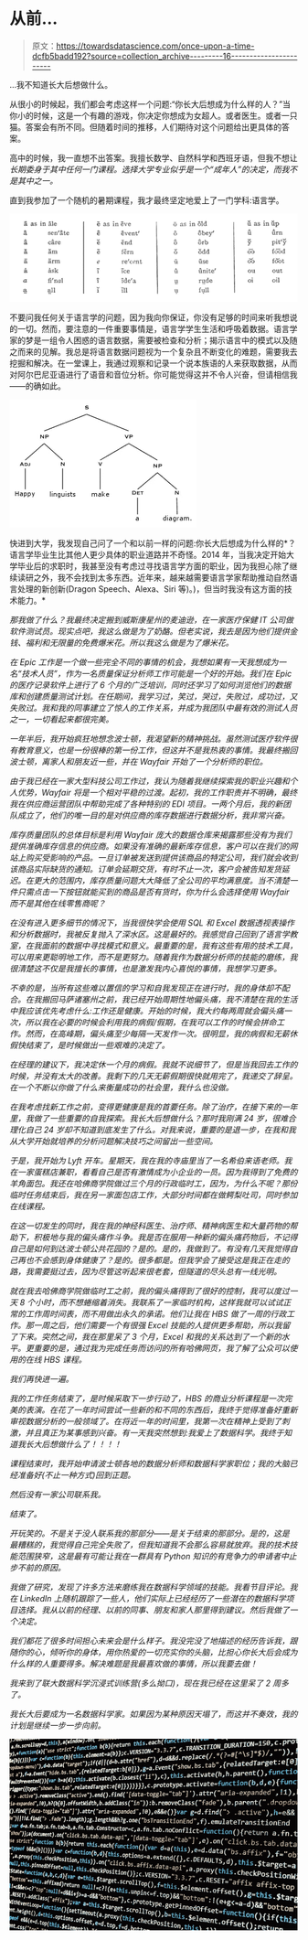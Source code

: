 # 从前…

> 原文：<https://towardsdatascience.com/once-upon-a-time-dcfb5badd192?source=collection_archive---------16----------------------->

…我不知道长大后想做什么。

从很小的时候起，我们都会考虑这样一个问题:“你长大后想成为什么样的人？”当你小的时候，这是一个有趣的游戏，你决定你想成为女超人。或者医生。或者一只猫。答案会有所不同。但随着时间的推移，人们期待对这个问题给出更具体的答案。

高中的时候，我一直想不出答案。我擅长数学、自然科学和西班牙语，但我不想让*长期委身于其中任何一门课程。选择大学专业似乎是一个“成年人”的决定，而我不是其中之一。*

直到我参加了一个随机的暑期课程，我才最终坚定地爱上了一门学科:语言学。

![](img/cce6d315f6f3c810b1a9f9090b8f13b2.png)

不要问我任何关于语言学的问题，因为我向你保证，你没有足够的时间来听我想说的一切。然而，要注意的一件重要事情是，语言学学生生活和呼吸着数据。语言学家的梦是一组令人困惑的语言数据，需要被检查和分析；揭示语言中的模式以及随之而来的见解。我总是将语言数据问题视为一个复杂且不断变化的难题，需要我去挖掘和解决。在一堂课上，我通过观察和记录一个说本族语的人来获取数据，从而对阿尔巴尼亚语进行了语音和音位分析。你可能觉得这并不令人兴奋，但请相信我——的确如此。

![](img/26c1185d6b23b347e822f01db2ccc6ce.png)

快进到大学，我发现自己问了一个和以前一样的问题:你长大后想成为什么样的*？语言学毕业生比其他人更少具体的职业道路并不奇怪。2014 年，当我决定开始大学毕业后的求职时，我甚至没有考虑过寻找语言学方面的职业，因为我担心除了继续读研之外，我不会找到太多东西。近年来，越来越需要语言学家帮助推动自然语言处理的新创新(Dragon Speech、Alexa、Siri 等)。)，但当时我没有这方面的技术能力。*

*那我做了什么？我最终决定搬到威斯康星州的麦迪逊，在一家医疗保健 IT 公司做软件测试员。现实点吧，我这么做是为了奶酪。但老实说，我去是因为他们提供金钱、福利和无限量的免费爆米花。所以我这么做是为了爆米花。*

*在 Epic 工作是一个做一些完全不同的事情的机会，我想如果有一天我想成为一名“技术人员”，作为一名质量保证分析师工作可能是一个好的开始。我们在 Epic 的医疗记录软件上进行了 6 个月的广泛培训，同时还学习了如何浏览他们的数据库和创建质量测试计划。在任期间，我学习过，笑过，哭过，失败过，成功过，又失败过。我和我的同事建立了惊人的工作关系，并成为我团队中最有效的测试人员之一，一切看起来都很完美。*

*一年半后，我开始疯狂地想念波士顿，我渴望新的精神挑战。虽然测试医疗软件很有教育意义，也是一份很棒的第一份工作，但这并不是我热衷的事情。我最终搬回波士顿，离家人和朋友近一些，并在 Wayfair 开始了一个分析师的职位。*

*由于我已经在一家大型科技公司工作过，我认为随着我继续探索我的职业兴趣和个人优势，Wayfair 将是一个相对平稳的过渡。起初，我的工作职责并不明确，最终我在供应商运营团队中帮助完成了各种特别的 EDI 项目。一两个月后，我的新团队成立了，他们的唯一目的是对供应商的库存数据进行数据分析，我非常兴奋。*

*库存质量团队的总体目标是利用 Wayfair 庞大的数据仓库来揭露那些没有为我们提供准确库存信息的供应商。如果没有准确的最新库存信息，客户可以在我们的网站上购买受影响的产品。一旦订单被发送到提供该商品的特定公司，我们就会收到该商品实际缺货的通知。订单会延期交货，有时不止一次，客户会被告知发货延迟。在更大的范围内，库存质量问题大大降低了全公司的平均满意度。当不清楚一件只需点击一下按钮就能买到的商品是否有货时，你为什么会选择使用 Wayfair 而不是其他在线零售商呢？*

*在没有进入更多细节的情况下，当我很快学会使用 SQL 和 Excel 数据透视表操作和分析数据时，我被反复抛入了深水区。这是最好的。我感觉自己回到了语言学教室，在我面前的数据中寻找模式和意义。最重要的是，我有这些有用的技术工具，可以用来更聪明地工作，而不是更努力。随着我作为数据分析师的技能的磨练，我很清楚这不仅是我擅长的事情，也是激发我内心喜悦的事情，我想学习更多。*

*不幸的是，当所有这些难以置信的学习和自我发现正在进行时，我的身体却不配合。在我搬回马萨诸塞州之前，我已经开始周期性地偏头痛，我不清楚在我的生活中我应该优先考虑什么:工作还是健康。开始的时候，我大约每两周就会偏头痛一次，所以我在必要的时候会利用我的病假/假期，在我可以工作的时候会拼命工作。然而，在高峰期，偏头痛至少每隔一天发作一次。很明显，我的病假和无薪休假快结束了，是时候做出一些艰难的决定了。*

*在经理的建议下，我决定休一个月的病假。我就不说细节了，但是当我回去工作的时候，并没有太大的改善。我剩下的几天无薪假期很快就用完了，我递交了辞呈。在一个不断以你做了什么来衡量成功的社会里，我什么也没做。*

*在我考虑找新工作之前，变得更健康是我的首要任务。除了治疗，在接下来的一年里，我做了一些重要的自我探索。我长大后想做什么？那时我刚满 24 岁，很难合理化自己 24 岁却不知道到底发生了什么。对我来说，重要的是退一步，在我和我从大学开始就培养的分析问题解决技巧之间留出一些空间。*

*于是，我开始为 Lyft 开车。星期天，我在我的寺庙里当了一名希伯来语老师。我在一家蛋糕店兼职，看看自己是否有激情成为小企业的一员。因为我得到了免费的羊角面包。我还在哈佛商学院做过三个月的行政临时工，因为，为什么不呢？那份临时任务结束后，我在另一家面包店工作，大部分时间都在做鳄梨吐司，同时参加在线课程。*

*在这一切发生的同时，我在我的神经科医生、治疗师、精神病医生和大量药物的帮助下，积极地与我的偏头痛作斗争。我是否在服用一种新的偏头痛药物后，不记得自己是如何到达波士顿公共花园的？是的。是的，我做到了。有没有几天我觉得自己再也不会感到身体健康了？是的。很多都是。但我学会了接受这是我正在走的路，我需要挺过去，因为尽管这听起来很老套，但隧道的尽头总有一线光明。*

*就在我去哈佛商学院做临时工之前，我的偏头痛得到了很好的控制，我可以度过一天 8 个小时，而不想蜷缩着消失。我联系了一家临时机构，这样我就可以试试正常的工作周时间表，而不用做出永久的承诺。他们让我在 HBS 做了一周的行政工作。那一周之后，他们需要一个有很强 Excel 技能的人提供更多帮助，所以我留了下来。突然之间，我在那里呆了 3 个月，Excel 和我的关系达到了一个新的水平。更重要的是，通过我为完成任务而访问的所有哈佛网页，我了解了公众可以使用的在线 HBS 课程。*

*我们再快进一遍。*

*我的工作任务结束了，是时候采取下一步行动了，HBS 的商业分析课程是一次完美的表演。在花了一年时间尝试一些新的和不同的东西后，我终于觉得准备好重新审视数据分析的一般领域了。在将近一年的时间里，我第一次在精神上受到了刺激，并且真正为某事感到兴奋。有一天我突然想到:我爱上了数据科学。我终于知道我长大后想做什么了！！！！*

*课程结束时，我开始申请波士顿各地的数据分析师和数据科学家职位；我的大脑已经准备好(不止一种方式)回到正题。*

*然后没有一家公司联系我。*

*结束了。*

*开玩笑的。不是关于没人联系我的那部分——是关于结束的那部分。是的，这是最糟糕的，我觉得自己完全失败了，但我知道我不会那么容易就放弃。我的技术技能范围狭窄，这是最有可能让我在一群具有 Python 知识的有竞争力的申请者中止步不前的原因。*

*我做了研究，发现了许多方法来磨练我在数据科学领域的技能。我看节目评论。我在 LinkedIn 上随机跟踪了一些人，他们实际上已经经历了一些潜在的数据科学项目选择。我从以前的经理、以前的同事、朋友和家人那里得到建议。然后我做了一个决定。*

*我们都花了很多时间担心未来会是什么样子。我没完没了地描述的经历告诉我，跟随你的心，倾听你的身体，用你热爱的一切充实你的头脑，比担心你长大后会成为什么样的人重要得多。解决难题是我最喜欢做的事情，所以我要去做！*

*我来到了联大数据科学沉浸式训练营(多么拗口)，现在我已经在这里呆了 2 周多了。*

*我长大后要成为一名数据科学家。如果因为某种原因天塌了，而这并不奏效，我的计划是继续一步一步向前。*

*![](img/8445a9d9e3e1ea4962df1362f81c8542.png)*
